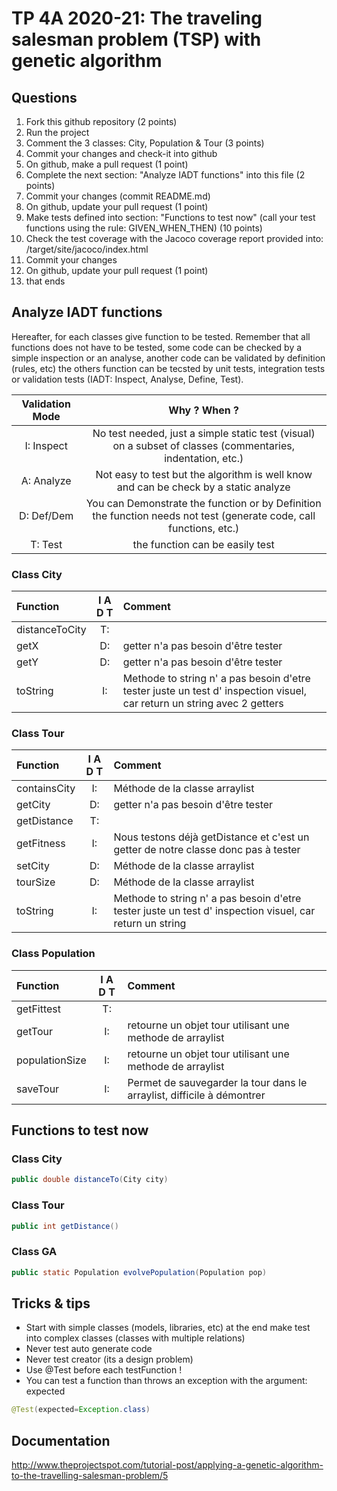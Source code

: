 # TP 4A 2020-21: The traveling salesman problem (TSP) with genetic algorithm

## Questions
1. Fork this github repository  (2 points)
2. Run the project
3. Comment the 3 classes: City, Population & Tour (3 points)
4. Commit your changes and check-it into github
5. On github, make a pull request (1 point)
6. Complete the next section: "Analyze IADT functions" into this file (2 points)
7. Commit your changes (commit README.md)
8. On github, update your pull request (1 point)
9. Make tests defined into section: "Functions to test now" (call your test functions using the rule: GIVEN_WHEN_THEN) (10 points)
10. Check the test coverage with the Jacoco coverage report provided into: /target/site/jacoco/index.html
11. Commit your changes
12. On github, update your pull request (1 point)
13. that ends

## Analyze IADT functions
Hereafter, for each classes give function to be tested. Remember that all functions does not have to be tested, some code can be checked by a simple inspection or an analyse, another code can be validated by definition (rules, etc) the others function can be tecsted by unit tests, integration tests or validation tests (IADT: Inspect, Analyse, Define, Test). 

| Validation Mode |   Why ? When ?  |
| :-------------: | :-------------: |
| I: Inspect | No test needed, just a simple static test (visual) on a subset of classes (commentaries, indentation, etc.) |
| A: Analyze | Not easy to test but the algorithm is well know and can be check by a static analyze |
| D: Def/Dem | You can Demonstrate the function or by Definition the function needs not test (generate code, call functions, etc.)|
| T: Test | the function can be easily test |

### Class City

| Function      |     I A D T     |        Comment |
| :------------ | :-------------: | :------------- |
| distanceToCity | T: |  | 
| getX | D: | getter n'a pas besoin d'être tester | 
| getY | D: | getter n'a pas besoin d'être tester | 
| toString | I: | Methode to string n' a pas besoin d'etre tester juste un test d' inspection visuel, car return un string avec 2 getters | 

### Class Tour

| Function      |     I A D T     |        Comment |
| :------------ | :-------------: | :------------- |
| containsCity  | I: | Méthode de la classe arraylist |
| getCity  | D: | getter n'a pas besoin d'être tester |
| getDistance  | T: |  |
| getFitness  | I: | Nous testons déjà getDistance et c'est un getter de notre classe donc pas à tester |
| setCity  | D: |  Méthode de la classe arraylist |
| tourSize  | D: |  Méthode de la classe arraylist |
| toString  | I: | Methode to string n' a pas besoin d'etre tester juste un test d' inspection visuel, car return un string |

### Class Population

| Function      |     I A D T     |        Comment |
| :------------ | :-------------: | :------------- |
| getFittest  | T: |  |
| getTour  | I: | retourne un objet tour utilisant une methode de arraylist |
| populationSize  | I: | retourne un objet tour utilisant une methode de arraylist |
| saveTour  | I: | Permet de sauvegarder la tour dans le arraylist, difficile à démontrer |

## Functions to test now

### Class City

```Java
public double distanceTo(City city)
```

### Class Tour

```Java
public int getDistance()
```

### Class GA

```Java
public static Population evolvePopulation(Population pop)
```

## Tricks & tips

- Start with simple classes (models, libraries, etc) at the end make test into complex classes (classes with multiple relations)
- Never test auto generate code
- Never test creator (its a design problem)
- Use @Test before each testFunction !
- You can test a function than throws an exception with the argument: expected
```Java
@Test(expected=Exception.class)
```

## Documentation
http://www.theprojectspot.com/tutorial-post/applying-a-genetic-algorithm-to-the-travelling-salesman-problem/5